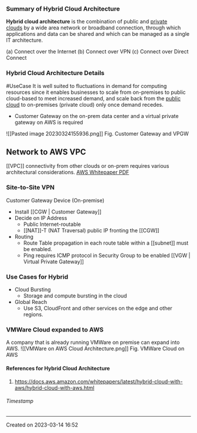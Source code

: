 ### Summary of Hybrid Cloud Architecture
**Hybrid cloud architecture** is the combination of public and [private clouds](https://www.vmware.com/topics/glossary/content/private-cloud.html) by a wide area network or broadband connection, through which applications and data can be shared and which can be managed as a single IT architecture.

(a) Connect over the Internet
(b) Connect over VPN
(c) Connect over Direct Connect


### Hybrid Cloud Architecture Details

#UseCase It is well suited to fluctuations in demand for computing resources since it enables businesses to scale from on-premises to public cloud-based to meet increased demand, and scale back from the [public cloud](https://www.vmware.com/topics/glossary/content/public-cloud.html) to on-premises (private cloud) only once demand recedes.

- Customer Gateway on the on-prem data center and a virtual private gateway on AWS is required

![[Pasted image 20230324155936.png]]
Fig. Customer Gateway and VPGW
## Network to AWS VPC
[[VPC]] connectivity from other clouds or on-prem requires various architectural considerations. [AWS Whitepaper PDF](https://docs.aws.amazon.com/pdfs/whitepapers/latest/aws-vpc-connectivity-options/aws-vpc-connectivity-options.pdf#introduction)



### Site-to-Site VPN
Customer Gateway Device (On-premise)
- Install [[CGW | Customer Gateway]]
- Decide on IP Address
	- Public Internet-routable
	- [[NAT]]-T (NAT Traversal) public IP fronting the [[CGW]]
- Routing
	- Route Table propagation in each route table within a [[subnet]] must be enabled.
	- Ping requires ICMP protocol in Security Group to be enabled
[[VGW | Virtual Private Gateway]]

### Use Cases for Hybrid
- Cloud Bursting
	- Storage and compute bursting in the cloud
- Global Reach
	- Use S3, CloudFront and other services on the edge and other regions.

### VMWare Cloud expanded to AWS
A company that is already running VMWare on premise can expand into AWS.
![[VMWare on AWS Cloud Architecture.png]]
Fig. VMWare Cloud on AWS

#### References for Hybrid Cloud Architecture
1. https://docs.aws.amazon.com/whitepapers/latest/hybrid-cloud-with-aws/hybrid-cloud-with-aws.html


###### Timestamp
---
Created on 2023-03-14 16:52